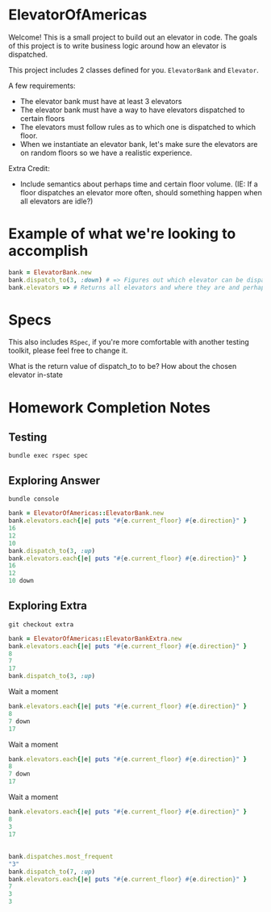 # ElevatorOfAmericas

Welcome! This is a small project to build out an elevator in code. The goals of this project is to write business logic around how an elevator is dispatched.

This project includes 2 classes defined for you. `ElevatorBank` and `Elevator`.

A few requirements:

  * The elevator bank must have at least 3 elevators
  * The elevator bank must have a way to have elevators dispatched to certain floors
  * The elevators must follow rules as to which one is dispatched to which floor.
  * When we instantiate an elevator bank, let's make sure the elevators are on random floors so we have a realistic experience.

Extra Credit:

  * Include semantics about perhaps time and certain floor volume. (IE: If a floor dispatches an elevator more often, should something happen when all elevators are idle?)

# Example of what we're looking to accomplish

```ruby
bank = ElevatorBank.new
bank.dispatch_to(3, :down) # => Figures out which elevator can be dispatched to the elevator and sends it there for a certain direction
bank.elevators => # Returns all elevators and where they are and perhaps state (idle, moving_up, moving_down)
```

# Specs

This also includes `RSpec`, if you're more comfortable with another testing toolkit, please feel free to change it.

What is the return value of dispatch_to to be? How about the chosen elevator in-state

# Homework Completion Notes

## Testing

```shell
bundle exec rspec spec
```

## Exploring Answer

```shell
bundle console
```

```ruby
bank = ElevatorOfAmericas::ElevatorBank.new
bank.elevators.each{|e| puts "#{e.current_floor} #{e.direction}" }
16
12
10
bank.dispatch_to(3, :up)
bank.elevators.each{|e| puts "#{e.current_floor} #{e.direction}" }
16
12
10 down
```

## Exploring Extra

```
git checkout extra
```

```ruby
bank = ElevatorOfAmericas::ElevatorBankExtra.new
bank.elevators.each{|e| puts "#{e.current_floor} #{e.direction}" }
8
7
17
bank.dispatch_to(3, :up)
```

Wait a moment


```ruby
bank.elevators.each{|e| puts "#{e.current_floor} #{e.direction}" }
8
7 down
17
```

Wait a moment


```ruby
bank.elevators.each{|e| puts "#{e.current_floor} #{e.direction}" }
8
7 down
17
```

Wait a moment


```ruby
bank.elevators.each{|e| puts "#{e.current_floor} #{e.direction}" }
8
3
17
```

##

```ruby
bank.dispatches.most_frequent
"3"
bank.dispatch_to(7, :up)
bank.elevators.each{|e| puts "#{e.current_floor} #{e.direction}" }
7
3
3
```
